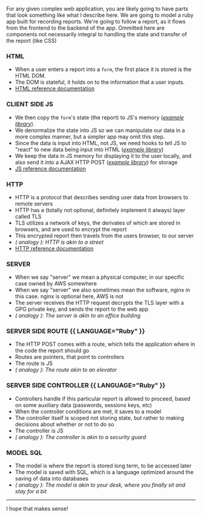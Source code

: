 For any given complex web application, you are likely going to have parts that look something like what I describe here. We are going to model a ruby app built for recording reports. We're going to follow a report, as it flows from the frontend to the backend of the app. Ommitted here are components not necessarily integral to handling the state and transfer of the report (like CSS)

### HTML

- When a user enters a report into a `form`, the first place it is stored is the HTML DOM.
- The DOM is stateful, it holds on to the information that a user inputs.
- [HTML reference documentation](https://developer.mozilla.org/en-US/docs/Web/HTML)

### CLIENT SIDE JS

- We then copy the `form`'s state (the report) to JS's memory (_[example library](https://api.jquery.com/serializeArray/)_).
- We denormalize the state into JS so we can manipulate our data in a more complex manner, but a simpler app may omit this step.
- Since the data is input into HTML, not JS, we need hooks to tell JS to "react" to new data being input into HTML (_[example library](http://reactivex.io/rxjs)_)
- We keep the data in JS memory for displaying it to the user locally, and also send it into a AJAX HTTP POST (_[example library](https://angular.io/guide/http)_) for storage
- [JS reference documentation](https://developer.mozilla.org/en-US/docs/Web/Javascript)

### HTTP

- HTTP is a protocol that describes sending user data from browsers to remote servers
- HTTP has a (totally not optional, definitely implement it always) layer called TLS
- TLS utilizes a network of keys, the derivates of which are stored in browsers, and are used to encrypt the report
- This encrypted report then travels from the users browser, to our server
- _( analogy ): HTTP is akin to a street_
- [HTTP reference documentation](https://developer.mozilla.org/en-US/docs/Web/HTTP/Overview)

### SERVER

- When we say "server" we mean a physical computer, in our specific case owned by AWS somewhere
- When we say "server" we also sometimes mean the software, nginx in this case. nginx is optional here, AWS is not
- The server receives the HTTP request decrypts the TLS layer with a GPG private key, and sends the report to the web app
- _( analogy ): The server is akin to an office building_

### SERVER SIDE ROUTE {{ LANGUAGE="Ruby" }}

- The HTTP POST comes with a route, which tells the application where in the code the report should go
- Routes are pointers, that point to controllers
- The route is JS
- _( analogy ): The route akin to an elevator_

### SERVER SIDE CONTROLLER {{ LANGUAGE="Ruby" }}

- Controllers handle if this particular report is allowed to proceed, based on some auxiliary data (passwords, sessions keys, etc)
- When the controller conditions are met, it saves to a model
- The controller itself is scoped not storing state, but rather to making decisions about whether or not to do so
- The controller is JS
- _( analogy ): The controller is akin to a security guard_

### MODEL SQL

- The model is where the report is stored long term, to be accessed later
- The model is saved with SQL, which is a language optimized around the saving of data into databases
- _( analogy ): The model is akin to your desk, where you finally sit and stay for a bit_

------

I hope that makes sense!
